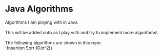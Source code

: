 # Java Algorithms
Algorithms I am playing with in Java<br/><br/>
This will be added onto as I play with and try to implement more algorithms!<br/><br/>
The following algorithms are shown in this repo:<br/>
-Insertion Sort (O(n^2))<br/>
